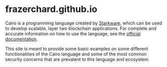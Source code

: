 # frazerchard.github.io

Cairo is a programming language created by [Starkware](https://www.cairo-lang.org/), which can be used to develop scalable, layer two blockchain applications.
For complete and accurate information on how to use the language, see the [official documentation](https://www.cairo-lang.org/docs/).

This site is meant to provide some basic examples on some different functionalities of the Cairo language and some of the most common security concerns that are prevalent to this language and ecosystem.
